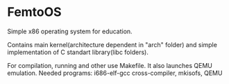 # FemtoOS
Simple x86 operating system for education.

Contains main kernel(architecture dependent in "arch" folder) and simple implementation of C standart library(libc folders).

For compilation, running and other use Makefile.
It also launches QEMU emulation.
Needed programs: i686-elf-gcc cross-compiler, mkisofs, QEMU
